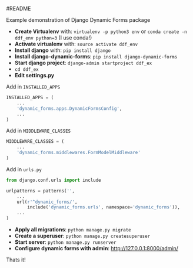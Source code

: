 #README

Example demonstration of Django Dynamic Forms package

- **Create Virtualenv** with: `virtualenv -p python3 env` or `conda create -n ddf_env python=3` (I use conda!)
- **Activate virtualenv** with: `source activate ddf_env`
- **Install django** with: `pip install django`
- **Install django-dynamic-forms**: `pip install django-dynamic-forms`
- **Start django project**: `django-admin startproject ddf_ex`
- `cd ddf_ex`
- **Edit settings.py**

Add in `INSTALLED_APPS`

```py
INSTALLED_APPS = (
    ...
    'dynamic_forms.apps.DynamicFormsConfig',
    ...
)
```

Add in `MIDDLEWARE_CLASSES`


```py
MIDDLEWARE_CLASSES = (
    ...
    'dynamic_forms.middlewares.FormModelMiddleware'
)
```

Add in `urls.py`

```py
from django.conf.urls import include

urlpatterns = patterns('',
    ...
    url(r'^dynamic_forms/',
        include('dynamic_forms.urls', namespace='dynamic_forms')),
    ...
)
```

- **Apply all migrations**: `python manage.py migrate`
- **Create a superuser**: `python manage.py createsuperuser`
- **Start server**: `python manage.py runserver`
- **Configure dynamic forms with admin**: http://127.0.0.1:8000/admin/

Thats it!
